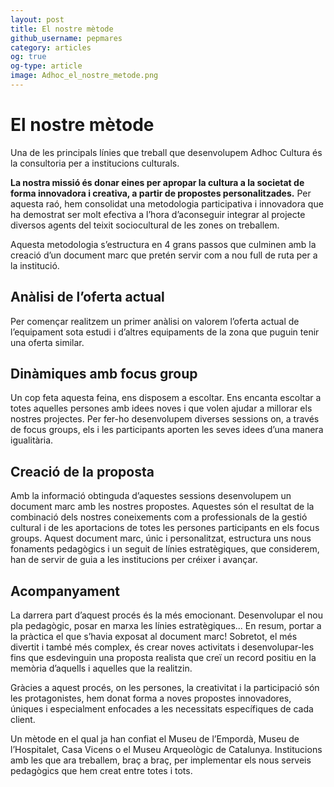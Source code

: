 ```yaml
---
layout: post
title: El nostre mètode
github_username: pepmares
category: articles
og: true
og-type: article
image: Adhoc_el_nostre_metode.png
---
```


# El nostre mètode

Una de les principals línies que treball que desenvolupem Adhoc Cultura és la consultoria per a institucions culturals. 

**La nostra missió és donar eines per apropar la cultura a la societat de forma innovadora i creativa, a partir de propostes personalitzades.**
Per aquesta raó, hem consolidat una metodologia participativa i innovadora que ha demostrat ser molt efectiva a l’hora d’aconseguir integrar al projecte diversos agents del teixit sociocultural de les zones on treballem.

Aquesta metodologia s’estructura en 4 grans passos que culminen amb la creació d’un document marc que pretén servir com a nou full de ruta per a la institució.

## Anàlisi de l’oferta actual
Per començar realitzem un primer anàlisi on valorem l’oferta actual de l’equipament sota estudi i d’altres equipaments de la zona que puguin tenir una oferta similar.  

## Dinàmiques amb focus group
Un cop feta aquesta feina, ens disposem a escoltar. Ens encanta escoltar a totes aquelles persones amb idees noves i que volen ajudar a millorar els nostres projectes.
Per fer-ho desenvolupem diverses sessions on, a través de focus groups, els i les participants aporten les seves idees d’una manera igualitària.

## Creació de la proposta
Amb la informació obtinguda d’aquestes sessions desenvolupem un document marc amb les nostres propostes. Aquestes són el resultat de la combinació dels nostres coneixements com a professionals de la gestió cultural i de les aportacions de totes les persones participants en els focus groups.
Aquest document marc, únic i personalitzat, estructura uns nous fonaments pedagògics i un seguit de línies estratègiques, que considerem, han de servir de guia a les institucions per créixer i avançar.

## Acompanyament 
La darrera part d’aquest procés és la més emocionant. Desenvolupar el nou pla pedagògic, posar en marxa les línies estratègiques... En resum, portar a la pràctica el que s’havia exposat al document marc!
Sobretot, el més divertit i també més complex, és crear noves activitats i desenvolupar-les fins que esdevinguin una proposta realista que creï un record positiu en la memòria d’aquells i aquelles que la realitzin.


Gràcies a aquest procés, on les persones, la creativitat i la participació són les protagonistes, hem donat forma a noves propostes innovadores, úniques i especialment enfocades a les necessitats específiques de cada client. 

Un mètode en el qual ja han confiat el Museu de l’Empordà, Museu de l’Hospitalet, Casa Vicens o el Museu Arqueològic de Catalunya. 
Institucions amb les que ara treballem, braç a braç, per implementar els nous serveis pedagògics que hem creat entre totes i tots. 
